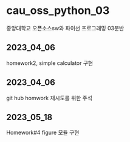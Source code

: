 # cau_oss_python_03
중앙대학교 오픈소스sw와 파이선 프로그래밍 03분반
## 2023_04_06
homework2, simple calculator 구현
## 2023_04_06
git hub homwork 재시도를 위한 주석
## 2023_05_18
Homework#4 figure 모듈 구현
